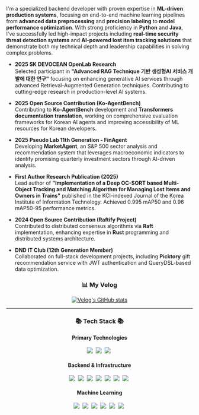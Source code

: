 I'm a specialized backend developer with proven expertise in **ML-driven production systems**, focusing on end-to-end machine learning pipelines from **advanced data preprocessing** and **precision labeling** to **model performance optimization**. With strong proficiency in **Python** and **Java**, I've successfully led high-impact projects including **real-time security threat detection systems** and **AI-powered lost item tracking solutions** that demonstrate both my technical depth and leadership capabilities in solving complex problems.

- **2025 SK DEVOCEAN OpenLab Research**  
  Selected participant in **"Advanced RAG Technique 기반 생성형AI 서비스 개발에 대한 연구"** focusing on enhancing generative AI services through advanced Retrieval-Augmented Generation techniques. Contributing to cutting-edge research in production-level AI systems.

- **2025 Open Source Contribution (Ko-AgentBench)**  
  Contributing to **Ko-AgentBench** development and **Transformers documentation translation**, working on comprehensive evaluation frameworks for Korean AI agents and improving accessibility of ML resources for Korean developers.

- **2025 Pseudo Lab 11th Generation - FinAgent**  
  Developing **MarketAgent**, an S&P 500 sector analysis and recommendation system that leverages macroeconomic indicators to identify promising quarterly investment sectors through AI-driven analysis.

- **First Author Research Publication (2025)**  
  Lead author of **"Implementation of a Deep OC-SORT based Multi-Object Tracking and Matching Algorithm for Managing Lost Items and Owners in Trains"** published in the KCI-indexed Journal of the Korea Institute of Information Technology. Achieved 0.995 mAP50 and 0.96 mAP50-95 performance metrics.

- **2024 Open Source Contribution (Raftify Project)**  
  Contributed to distributed consensus algorithms via **Raft** implementation, enhancing expertise in **Rust** programming and distributed systems architecture.

- **DND IT Club (12th Generation Member)**  
  Collaborated on full-stack development projects, including **Picktory** gift recommendation service with JWT authentication and QueryDSL-based data optimization.

<div align="center">
  <h3><strong>📊 My Velog</strong></h3>
  <a href="https://velog.io/@tasker_dev/posts">
    <img src="https://velog-readme-stats-two.vercel.app/api/list?name=tasker_dev" alt="Velog's GitHub stats" />
  </a>
</div>

---

<h3 align="center">📚 Tech Stack 📚</h3>

<h4 align="center">Primary Technologies</h4>
<p align="center">
  <img src="https://img.shields.io/badge/Java-007396?style=flat-square&logo=Java&logoColor=white"/>&nbsp;
  <img src="https://img.shields.io/badge/Python-3766AB?style=flat-square&logo=Python&logoColor=white"/>&nbsp;
  <img src="https://img.shields.io/badge/Rust-000000?style=flat-square&logo=rust&logoColor=white"/>&nbsp;
</p>

<h4 align="center">Backend & Infrastructure</h4>
<p align="center">
  <img src="https://img.shields.io/badge/Spring-6DB33F?style=flat-square&logo=Spring&logoColor=white"/>&nbsp;
  <img src="https://img.shields.io/badge/SpringBoot-6DB33F?style=flat-square&logo=SpringBoot&logoColor=white"/>&nbsp;
  <img src="https://img.shields.io/badge/-Linux-6C6694.svg?logo=linux&style=flat"/>&nbsp;
  <img src="https://img.shields.io/badge/Mysql-E6B91E?style=flat-square&logo=MySql&logoColor=white"/>&nbsp;
  <img src="https://img.shields.io/badge/AWS-232F3E?style=flat-square&logo=AmazonAWS&logoColor=white"/>&nbsp;
  <img src="https://img.shields.io/badge/Docker-2496ED?style=flat-square&logo=Docker&logoColor=white"/>&nbsp;
  <img src="https://img.shields.io/badge/-Nginx-bfcfcf.svg?logo=nginx&style=flat"/>&nbsp;
</p>

<h4 align="center">Machine Learning</h4>
<p align="center">
  <img src="https://img.shields.io/badge/Computer_Vision-5C3EE8?style=flat-square&logo=OpenCV&logoColor=white"/>&nbsp;
  <img src="https://img.shields.io/badge/Agent-4B32C3?style=flat-square&logo=AmazonSageMaker&logoColor=white"/>&nbsp;
  <img src="https://img.shields.io/badge/Recommendation_Systems-FF5A5F?style=flat-square&logo=Airbnb&logoColor=white"/>&nbsp;
  <img src="https://img.shields.io/badge/PyTorch-EE4C2C?style=flat-square&logo=PyTorch&logoColor=white"/>&nbsp;
  <img src="https://img.shields.io/badge/LLM-00A9D9?style=flat-square&logo=OpenAI&logoColor=white"/>&nbsp;
  <img src="https://img.shields.io/badge/LangChain-339933?style=flat-square&logo=chainlink&logoColor=white"/>&nbsp;
</p>
